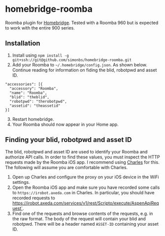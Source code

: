 # homebridge-roomba

Roomba plugin for [Homebridge](https://github.com/nfarina/homebridge). Tested with a Roomba 960 but is expected to work with the entire 900 series.

## Installation

1. Install using `npm install -g git+ssh://git@github.com/simonbs/homebridge-roomba.git `
2. Add your Roomba to `~/.homebridge/config.json`. As shown below. Continue reading for information on fiding the blid, robotpwd and asset ID.

```
"accessories": [{
  "accessory": "Roomba",
  "name": "Roomba",
  "blid": "theblid",
  "robotpwd": "therobotpwd",
  "assetid": "theassetid"
}]
```

3. Restart homebridge.
4. Your Roomba should now appear in your Home app.

## Finding your blid, robotpwd and asset ID

The blid, robotpwd and asset ID are used to identify your Roomba and authorize API calls. In order to find these values, you must inspect the HTTP requests made by the Roomba iOS app.
I recommend using [Charles](https://www.charlesproxy.com) for this. The following will assume you are comfortable with Charles.

1. Open up Charles and configure the proxy on your iOS device in the WiFi settings.
2. Open the Roomba iOS app and make sure you have recorded some calls to `https://irobot.axeda.com` in Charles. In particular, you should have recorded requests to https://irobot.axeda.com/services/v1/rest/Scripto/execute/AspenApiRequest`.
3. Find one of the requests and browse contents of the requests, e.g. in the raw format. The body of the request will contain your blid and robotpwd. There will be a header named `ASSET-ID` containing your asset ID.
